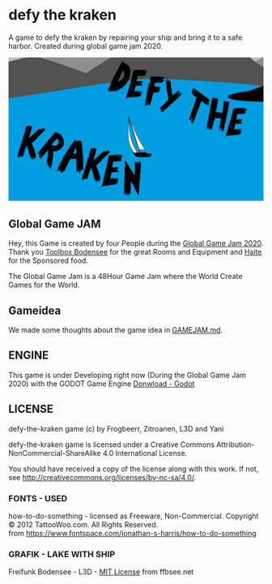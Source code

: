  defy the kraken
===================

A game to defy the kraken by repairing your ship and bring it to a safe harbor. Created during global game jam 2020.

[![defy the kraken](source/assets/menu/menu.png)](https://globalgamejam.org/2020/games/defy-kraken-3)

 Global Game JAM
------------------
Hey, this Game is created by four People during the [Global Game Jam 2020](https://globalgamejam.org/2020/games).
Thank you [Toolbox Bodensee](https://toolbox-bodensee.de/) for the great Rooms and Equipment
and [Haite](https://www.haite.de/) for the Sponsored food.

The Global Game Jam is a 48Hour Game Jam where the World
Create Games for the World. 


 Gameidea
------------
We made some thoughts about the game idea in [GAMEJAM.md](other/GAMEJAM.md).

 ENGINE
-----------
This game is under Developing right now (During the Global Game Jam 2020)
with the GODOT Game Engine [Donwload - Godot](https://godotengine.org/download/linux)

 LICENSE
-----------
defy-the-kraken game (c) by Frogbeerr, Zitroanen, L3D and Yani

defy-the-kraken game is licensed under a
Creative Commons Attribution-NonCommercial-ShareAlike 4.0 International License.

You should have received a copy of the license along with this
work. If not, see <http://creativecommons.org/licenses/by-nc-sa/4.0/>.

### FONTS - USED
how-to-do-something - licensed as Freeware, Non-Commercial.
Copyright © 2012 TattooWoo.com. All Rights Reserved.<br/>
from <https://www.fontspace.com/jonathan-s-harris/how-to-do-something>

### GRAFIK - LAKE WITH SHIP
Freifunk Bodensee  - L3D - [MIT License](https://github.com/ffbsee/ffbsee-webseite/blob/master/LICENSE)
from ffbsee.net
